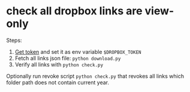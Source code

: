 # check all dropbox links are view-only

Steps: 

1. [Get token](https://dropbox.tech/developers/generate-an-access-token-for-your-own-account) and set it as env variable  `$DROPBOX_TOKEN`
2. Fetch all links json file: ``python download.py``
3. Verify all links with ``python check.py``

Optionally run revoke script ``python check.py`` that revokes all links which folder path does not contain current year. 

